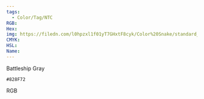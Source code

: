 ```yaml
---
tags:
  - Color/Tag/NTC
RGB:
Hex:
img: https://filedn.com/l0hpzxl1f01yT7GHxtF8cyk/Color%20Snake/standard_csv_to_svg//828F72.svg
CMYK:
HSL:
Name:
---
```

Battleship Gray
```palette
#828F72
```
RGB
